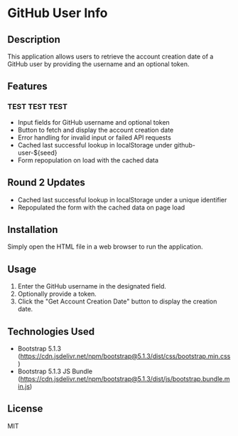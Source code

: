 # GitHub User Info

## Description
This application allows users to retrieve the account creation date of a GitHub user by providing the username and an optional token.

## Features
### TEST TEST TEST
- Input fields for GitHub username and optional token
- Button to fetch and display the account creation date
- Error handling for invalid input or failed API requests
- Cached last successful lookup in localStorage under github-user-${seed}
- Form repopulation on load with the cached data

## Round 2 Updates
- Cached last successful lookup in localStorage under a unique identifier
- Repopulated the form with the cached data on page load

## Installation
Simply open the HTML file in a web browser to run the application.

## Usage
1. Enter the GitHub username in the designated field.
2. Optionally provide a token.
3. Click the "Get Account Creation Date" button to display the creation date.

## Technologies Used
- Bootstrap 5.1.3 (https://cdn.jsdelivr.net/npm/bootstrap@5.1.3/dist/css/bootstrap.min.css)
- Bootstrap 5.1.3 JS Bundle (https://cdn.jsdelivr.net/npm/bootstrap@5.1.3/dist/js/bootstrap.bundle.min.js)

## License
MIT